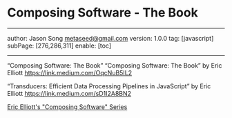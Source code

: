 # Composing Software - The Book
---
author: Jason Song <metaseed@gmail.com>
version: 1.0.0
tag: [javascript]
subPage: [276,286,311]
enable: [toc]

---


“Composing Software: The Book”
“Composing Software: The Book” by Eric Elliott https://link.medium.com/OqcNuB5IL2

“Transducers: Efficient Data Processing Pipelines in JavaScript” by Eric Elliott https://link.medium.com/sD1I2A8BN2

[Eric Elliott's "Composing Software" Series](https://gist.github.com/Geoff-Ford/51024380f4426d2bdca633d9217f9bcc)